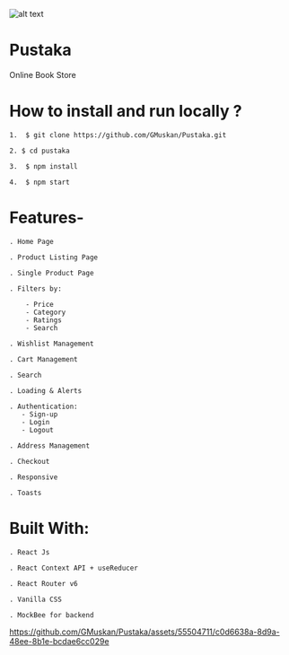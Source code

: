 ![alt text](https://encrypted-tbn0.gstatic.com/images?q=tbn:ANd9GcTTmSEOM679CGNOz7m8xWpiv-AxCAiXu0Yi3w&usqp=CAU.png)

# Pustaka
Online Book Store

# How to install and run locally ?

    1.  $ git clone https://github.com/GMuskan/Pustaka.git

    2. $ cd pustaka

    3.  $ npm install

    4.  $ npm start
    
# Features-

    . Home Page

    . Product Listing Page

    . Single Product Page

    . Filters by:

        - Price
        - Category
        - Ratings
        - Search

    . Wishlist Management

    . Cart Management

    . Search

    . Loading & Alerts

    . Authentication:
       - Sign-up
       - Login
       - Logout

    . Address Management

    . Checkout

    . Responsive

    . Toasts

# Built With:

    . React Js

    . React Context API + useReducer

    . React Router v6

    . Vanilla CSS

    . MockBee for backend
    



https://github.com/GMuskan/Pustaka/assets/55504711/c0d6638a-8d9a-48ee-8b1e-bcdae6cc029e




